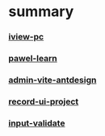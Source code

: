 # summary

### [iview-pc](https://pawellin.github.io/iview-pc)
### [pawel-learn](https://pawellin.github.io/pawel-learn)
### [admin-vite-antdesign](https://pawellin.github.io/admin-vite-antdesign)
### [record-ui-project](https://pawellin.github.io/record-ui-project)
### [input-validate](https://pawellin.github.io/input-validate/dist/index.html)